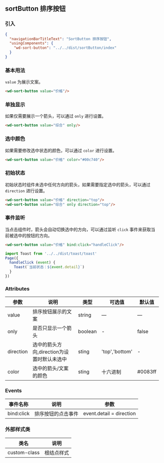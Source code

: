 ## sortButton 排序按钮

### 引入

```json
{
  "navigationBarTitleText": "SortButton 排序按钮",
  "usingComponents": {
    "wd-sort-button": "../../dist/sortButton/index"
  }
}

```

### 基本用法

`value` 为展示文案。
```html
<wd-sort-button value="价格"/>
```

### 单独显示

如果仅需要展示一个箭头，可以通过 `only` 进行设置。
```html
<wd-sort-button value="综合" only/>
```

### 选中颜色

如果需要修改选中状态的颜色，可以通过 `color` 进行设置。
```html
<wd-sort-button value="价格" color="#00c740"/>
```

### 初始状态

初始状态时组件未选中任何方向的箭头，如果需要指定选中的箭头，可以通过 `direction` 进行设置。

```html
<wd-sort-button value="价格" direction="top"/>
<wd-sort-button value="综合" only direction="top"/>
```

### 事件监听

当点击组件时，箭头会自动切换选中的方向，可以通过监听 `click` 事件来获取当前被选中的按钮的方向。

```html
<wd-sort-button value="价格" bind:click="handleClick"/>
```

```javascript
import Toast from '../../dist/toast/toast'
Page({
  handleClick (event) {
    Toast(`当前状态：${event.detail}`)
  }
})
```

### Attributes
| 参数      | 说明                                 | 类型      | 可选值       | 默认值   |
|---------- |------------------------------------ |---------- |------------- |-------- |
| value | 排序按钮展示的文案 | string |	— |	— |
| only | 是否只显示一个箭头 | boolean |	- |	false |
| direction | 选中的箭头方向,direction为设置时默认未选中 | sting | 'top','bottom' | - |
| color | 选中的箭头/文案的颜色 | sting | 十六进制 | #0083ff |
### Events

| 事件名称      | 说明                                 | 参数     |
|------------- |------------------------------------ |-------- |
| bind:click | 排序按钮的点击事件 | event.detail = direction |

### 外部样式类
| 类名     | 说明                |
|---------|---------------------|
| custom-class | 根结点样式 |